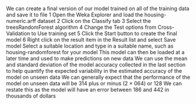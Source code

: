 We can create a final version of our model trained on all of the training data and save it to file
1 Open the Weka Explorer and load the housing-numeric.arff dataset
2 Click on the Classify tab
3 Select the treesRandomForest algorithm
4 Change the Test options from Cross-Validation to Use training set
5 Click the Start button to create the final model
6 Right click on the result item in the Result list and select Save model Select a suitable
location and type in a suitable name, such as housing-randomforest for your model
This model can then be loaded at a later time and used to make predictions on new data
We can use the mean and standard deviation of the model accuracy collected in the last section
to help quantify the expected variability in the estimated accuracy of the model on unseen data
We can generally expect that the performance of the model on unseen data will be 314 plus or
minus (2 × 064) or 128 We can restate this as the model will have an error between 186 and
442 in thousands of dollars
